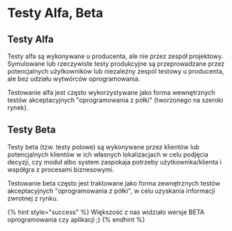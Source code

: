 # Testy Alfa, Beta

## **Testy Alfa**

Testy alfa są wykonywane u producenta, ale nie przez zespół projektowy. Symulowane lub rzeczywiste testy produkcyjne są przeprowadzane przez potencjalnych użytkowników lub niezależny zespól testowy u producenta, ale bez udziału wytwórców oprogramowania.

Testowanie alfa jest często wykorzystywane jako forma wewnętrznych testów akceptacyjnych "oprogramowania z półki" \(tworzonego na szeroki rynek\).

## **Testy Beta**

Testy beta \(tzw. testy polowe\) są wykonywane przez klientów lub potencjalnych klientów w ich własnych lokalizacjach w celu podjęcia decyzji, czy moduł albo system zaspokaja potrzeby użytkownika/klienta i współgra z procesami biznesowymi.

Testowanie beta często jest traktowane jako forma zewnętrznych testów akceptacyjnych "oprogramowania z półki", w celu uzyskania informacji zwrotnej z rynku. 

{% hint style="success" %}
Większość z nas widziało wersje BETA oprogramowania czy aplikacji ;\)
{% endhint %}



